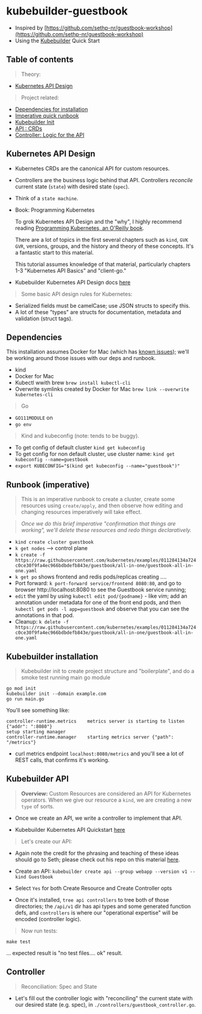 # kubebuilder-guestbook

- Inspired by [https://github.com/sethp-nr/guestbook-workshop](https://github.com/sethp-nr/guestbook-workshop)
- Using the [Kubebuilder](https://github.com/kubernetes-sigs/kubebuilder) Quick Start

## Table of contents

> Theory:
- [Kubernetes API Design](#Kubernetes-API-Design)

> Project related:
- [Dependencies for installation](#Dependencies)
- [Imperative quick runbook](#Runbook-(imperative))
- [Kubebuilder Init](#Kubebuilder-installation)
- [API : CRDs](#Kubebuilder-API)
- [Controller: Logic for the API](#Controller)


## Kubernetes API Design

- Kubernetes CRDs are the canonical API for custom resources.

- Controllers are the business logic behind that API. Controllers _reconcile_ current state (`state`) with desired state (`spec`).

- Think of a `state machine`.

- Book: Programming Kubernetes

  To grok Kubernetes API Design and the "why", I highly recommend reading [Programming Kubernetes, an O'Reilly book](https://www.oreilly.com/library/view/programming-kubernetes/9781492047094/).

  There are a lot of topics in the first several chapters such as `kind`, `GVK` `GVR`,
  versions, groups, and the history and theory of these concepts. It's a fantastic start to this material.

  This tutorial assumes knowledge of that material, particularly chapters 1-3 "Kubernetes API Basics" and "client-go."

- Kubebuilder Kubernetes API Design docs [here](https://book.kubebuilder.io/cronjob-tutorial/api-design.html)

> Some basic API design rules for Kubernetes:

- Serialized fields must be camelCase; use JSON structs to specify this.
- A lot of these "types" are structs for documentation, metadata and validation (struct tags).
## Dependencies
This installation assumes Docker for Mac (which has [known issues](https://kind.sigs.k8s.io/docs/user/known-issues/));
we'll be working around those issues with our deps and runbook.

- kind
- Docker for Mac 
- Kubectl wwith brew `brew install kubectl-cli`
- Overwrite symlinks created by Docker for Mac `brew link --overwrite kubernetes-cli`


> Go
- `GO111MODULE` on
- `go env`

> Kind and kubeconfig (note: tends to be buggy).
- To get config of default cluster `kind get kubeconfig`
- To get config for non default cluster, use cluster name: `kind get kubeconfig --name=guestbook`
- `export KUBECONFIG="$(kind get kubeconfig --name="guestbook")"`

## Runbook (imperative)
> This is an imperative runbook to create a cluster, create some resources using
`create/apply`, and then observe how editing and changing resources imperatively
will take effect.

> *Once we do this brief imperative "confirmation that things are working", we'll delete these resources and redo things declaratively.*

- `kind create cluster guestbook`
- `k get nodes` --> control plane
- `k create -f https://raw.githubusercontent.com/kubernetes/examples/011284134a724c0ce30f9fa4ec966bdbdefb843e/guestbook/all-in-one/guestbook-all-in-one.yaml`
- `k get po` shows frontend and redis pods/replicas creating ....
- Port forward: `k port-forward service/frontend 8080:80`, and go to browser
http://localhost:8080 to see the Guestbook service running;
- `edit` the yaml by using `kubectl edit pod/{podname}` - like vim;
add an annotation under metadata for one of the front end pods, and then 
`kubectl get pods -l app=guestbook` and observe that you can see the annotations
in that pod.
- Cleanup: `k delete -f https://raw.githubusercontent.com/kubernetes/examples/011284134a724c0ce30f9fa4ec966bdbdefb843e/guestbook/all-in-one/guestbook-all-in-one.yaml`

## Kubebuilder installation

> Kubebuilder init to create project structure and "boilerplate", and do a smoke test running main go module

  ```
  go mod init
  kubebuilder init --domain example.com
  go run main.go
  ```

You'll see something like:
  ```
  controller-runtime.metrics	metrics server is starting to listen	{"addr": ":8080"}
  setup	starting manager
  controller-runtime.manager	starting metrics server	{"path": "/metrics"}
  ```
- curl metrics endpoint `localhost:8080/metrics` and you'll see a lot of REST calls, that confirms it's working.

## Kubebuilder API

> **Overview:** Custom Resources are considered an API for Kubernetes operators. When we give our resource a `kind`, we are creating a new `type` of sorts.

- Once we create an API, we write a controller to implement that API.

- Kubebuilder Kubernetes API Quickstart [here](https://book.kubebuilder.io/quick-start.html#create-an-api)

> Let's create our API:

- Again note the credit for the phrasing and teaching of these ideas should go to Seth;
please check out his repo on this material [here](https://github.com/sethp-nr/guestbook-workshop).

- Create an API: `kubebuilder create api --group webapp --version v1 --kind Guestbook`
- Select `Yes` for both Create Resource and Create Controller opts
- Once it's installed, `tree api controllers` to tree both of those directories;
the `/api/v1` dir has api types and some generated function defs, and `controllers`
is where our "operational expertise" will be encoded (controller logic).

> Now run tests:
  ```
  make test
  ```
  ... expected result is "no test files.... ok" result.

## Controller

> Reconciliation: Spec and State

- Let's fill out the controller logic with "reconciling" the current state with 
our desired state (e.g. spec), in `./controllers/guestbook_controller.go`.

